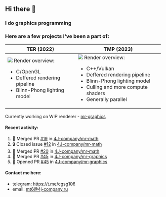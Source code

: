 ## Hi there 👋
### I do graphics programming
### Here are a few projects I've been a part of:  

TER (2022)            |  TMP (2023)
-------------------------|-------------------------
![](images/ter_screenshot_00_upscaled.png) Render overview: <br><ul><li> C/OpenGL <li> Deffered rendering pipeline <li> Blinn-Phong lighting model | ![](images/tmp_screenshot_01_upscaled.png) Render overview: <br><ul><li> C++/Vulkan <li> Deffered rendering pipeline <li> Blinn-Phong lighting model <li> Culling and more compute shaders <li> Generally parallel

Currently working on WIP renderer - [mr-graphics](https://github.com/4J-company/mr-graphics)  

#### Recent activity:
<!--START_SECTION:activity-->
1. 🎉 Merged PR [#19](https://github.com/4J-company/mr-math/pull/19) in [4J-company/mr-math](https://github.com/4J-company/mr-math)
2. 🔒 Closed issue [#12](https://github.com/4J-company/mr-math/issues/12) in [4J-company/mr-math](https://github.com/4J-company/mr-math)
3. 🎉 Merged PR [#20](https://github.com/4J-company/mr-math/pull/20) in [4J-company/mr-math](https://github.com/4J-company/mr-math)
4. 🎉 Merged PR [#45](https://github.com/4J-company/mr-graphics/pull/45) in [4J-company/mr-graphics](https://github.com/4J-company/mr-graphics)
5. 💪 Opened PR [#45](https://github.com/4J-company/mr-graphics/pull/45) in [4J-company/mr-graphics](https://github.com/4J-company/mr-graphics)
<!--END_SECTION:activity-->

#### Contact me here:
 - telegram: https://t.me/cgsg106
 - email:    mt6@4j-company.ru
